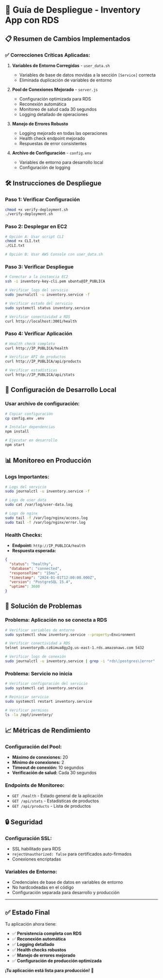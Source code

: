 # 🚀 Guía de Despliegue - Inventory App con RDS

## 📋 Resumen de Cambios Implementados

### ✅ **Correcciones Críticas Aplicadas:**

1. **Variables de Entorno Corregidas** - `user_data.sh`

   - Variables de base de datos movidas a la sección `[Service]` correcta
   - Eliminada duplicación de variables de entorno

2. **Pool de Conexiones Mejorado** - `server.js`

   - Configuración optimizada para RDS
   - Reconexión automática
   - Monitoreo de salud cada 30 segundos
   - Logging detallado de operaciones

3. **Manejo de Errores Robusto**

   - Logging mejorado en todas las operaciones
   - Health check endpoint mejorado
   - Respuestas de error consistentes

4. **Archivo de Configuración** - `config.env`
   - Variables de entorno para desarrollo local
   - Configuración de logging

## 🛠️ **Instrucciones de Despliegue**

### **Paso 1: Verificar Configuración**

```bash
chmod +x verify-deployment.sh
./verify-deployment.sh
```

### **Paso 2: Desplegar en EC2**

```bash
# Opción A: Usar script CLI
chmod +x CLI.txt
./CLI.txt

# Opción B: Usar AWS Console con user_data.sh
```

### **Paso 3: Verificar Despliegue**

```bash
# Conectar a la instancia EC2
ssh -i inventory-key-cli.pem ubuntu@IP_PUBLICA

# Verificar logs del servicio
sudo journalctl -u inventory.service -f

# Verificar estado del servicio
sudo systemctl status inventory.service

# Verificar conectividad a RDS
curl http://localhost:3001/health
```

### **Paso 4: Verificar Aplicación**

```bash
# Health check completo
curl http://IP_PUBLICA/health

# Verificar API de productos
curl http://IP_PUBLICA/api/products

# Verificar estadísticas
curl http://IP_PUBLICA/api/stats
```

## 🔧 **Configuración de Desarrollo Local**

### **Usar archivo de configuración:**

```bash
# Copiar configuración
cp config.env .env

# Instalar dependencias
npm install

# Ejecutar en desarrollo
npm start
```

## 📊 **Monitoreo en Producción**

### **Logs Importantes:**

```bash
# Logs del servicio
sudo journalctl -u inventory.service -f

# Logs de user data
sudo cat /var/log/user-data.log

# Logs de nginx
sudo tail -f /var/log/nginx/access.log
sudo tail -f /var/log/nginx/error.log
```

### **Health Checks:**

- **Endpoint:** `http://IP_PUBLICA/health`
- **Respuesta esperada:**

```json
{
  "status": "healthy",
  "database": "connected",
  "responseTime": "15ms",
  "timestamp": "2024-01-01T12:00:00.000Z",
  "version": "PostgreSQL 15.4",
  "uptime": 3600
}
```

## 🚨 **Solución de Problemas**

### **Problema: Aplicación no se conecta a RDS**

```bash
# Verificar variables de entorno
sudo systemctl show inventory.service --property=Environment

# Verificar conectividad a RDS
telnet inventorydb.cz6imua8gy2g.us-east-1.rds.amazonaws.com 5432

# Verificar logs de conexión
sudo journalctl -u inventory.service | grep -i "rds\|postgres\|error"
```

### **Problema: Servicio no inicia**

```bash
# Verificar configuración del servicio
sudo systemctl cat inventory.service

# Reiniciar servicio
sudo systemctl restart inventory.service

# Verificar permisos
ls -la /opt/inventory/
```

## 📈 **Métricas de Rendimiento**

### **Configuración del Pool:**

- **Máximo de conexiones:** 20
- **Mínimo de conexiones:** 2
- **Timeout de conexión:** 10 segundos
- **Verificación de salud:** Cada 30 segundos

### **Endpoints de Monitoreo:**

- `GET /health` - Estado general de la aplicación
- `GET /api/stats` - Estadísticas de productos
- `GET /api/products` - Lista de productos

## 🔒 **Seguridad**

### **Configuración SSL:**

- SSL habilitado para RDS
- `rejectUnauthorized: false` para certificados auto-firmados
- Conexiones encriptadas

### **Variables de Entorno:**

- Credenciales de base de datos en variables de entorno
- No hardcodeadas en el código
- Configuración separada para desarrollo y producción

---

## ✅ **Estado Final**

Tu aplicación ahora tiene:

- ✅ **Persistencia completa con RDS**
- ✅ **Reconexión automática**
- ✅ **Logging detallado**
- ✅ **Health checks robustos**
- ✅ **Manejo de errores mejorado**
- ✅ **Configuración de producción optimizada**

**¡Tu aplicación está lista para producción!** 🎉
